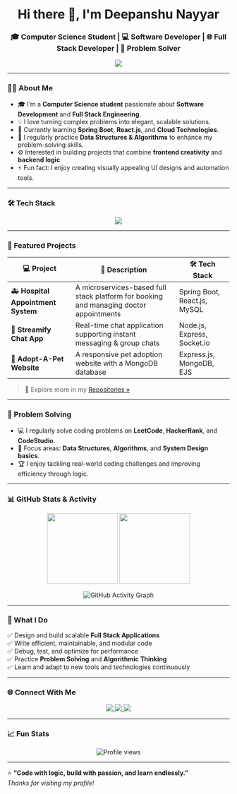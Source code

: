 <!-- Header Section -->
<h1 align="center">Hi there 👋, I'm Deepanshu Nayyar</h1>
<h3 align="center">🎓 Computer Science Student | 💻 Software Developer | 🌐 Full Stack Developer | 🧠 Problem Solver</h3>

<!-- Typing Animation -->
<p align="center">
  <a href="https://git.io/typing-svg">
    <img src="https://readme-typing-svg.herokuapp.com?font=Fira+Code&pause=1000&color=00BFFF&center=true&vCenter=true&width=600&lines=Welcome+to+my+GitHub+Profile!;I'm+Deepanshu+Nayyar;Software+Developer+%7C+Full+Stack+Developer;Passionate+about+Problem+Solving+and+Learning">
  </a>
</p>

---

### 👨‍💻 About Me
- 🎓 I’m a **Computer Science student** passionate about **Software Development** and **Full Stack Engineering**.  
- 💡 I love turning complex problems into elegant, scalable solutions.  
- 🌱 Currently learning **Spring Boot**, **React.js**, and **Cloud Technologies**.  
- 🧠 I regularly practice **Data Structures & Algorithms** to enhance my problem-solving skills.  
- ⚙️ Interested in building projects that combine **frontend creativity** and **backend logic**.  
- ⚡ Fun fact: I enjoy creating visually appealing UI designs and automation tools.

---

### 🛠️ Tech Stack
<p align="center">
  <img src="https://skillicons.dev/icons?i=java,cpp,js,html,css,react,nodejs,express,spring,mongodb,mysql,git,github,vscode" />
</p>

---

### 🚀 Featured Projects
| 💻 Project | 🧠 Description | 🛠️ Tech Stack |
|-------------|----------------|----------------|
| 🚑 **Hospital Appointment System** | A microservices-based full stack platform for booking and managing doctor appointments | Spring Boot, React.js, MySQL |
| 💬 **Streamify Chat App** | Real-time chat application supporting instant messaging & group chats | Node.js, Express, Socket.io |
| 🐾 **Adopt-A-Pet Website** | A responsive pet adoption website with a MongoDB database | Express.js, MongoDB, EJS |

> 🔗 Explore more in my [Repositories »](https://github.com/DeepanshuNayyar?tab=repositories)

---

### 🧩 Problem Solving
- 💻 I regularly solve coding problems on **LeetCode**, **HackerRank**, and **CodeStudio**.  
- 🧮 Focus areas: **Data Structures**, **Algorithms**, and **System Design basics**.  
- 🏆 I enjoy tackling real-world coding challenges and improving efficiency through logic.

---

### 📊 GitHub Stats & Activity
<p align="center">
  <img src="https://github-readme-stats.vercel.app/api?username=DeepanshuNayyar&show_icons=true&theme=tokyonight" height="160"/>
  <img src="https://github-readme-streak-stats.herokuapp.com/?user=DeepanshuNayyar&theme=tokyonight" height="160"/>
</p>

<p align="center">
  <img src="https://github-readme-activity-graph.vercel.app/graph?username=DeepanshuNayyar&theme=react-dark" alt="GitHub Activity Graph"/>
</p>

---

### 🧠 What I Do
✅ Design and build scalable **Full Stack Applications**  
✅ Write efficient, maintainable, and modular code  
✅ Debug, test, and optimize for performance  
✅ Practice **Problem Solving** and **Algorithmic Thinking**  
✅ Learn and adapt to new tools and technologies continuously  

---

### 🌐 Connect With Me
<p align="center">
  <a href="https://linkedin.com/in/deepanshu-nayyar" target="_blank">
    <img src="https://img.shields.io/badge/LinkedIn-0077B5?style=for-the-badge&logo=linkedin&logoColor=white"/>
  </a>
  <a href="mailto:deepanshunayyar04@gmail.com" target="_blank">
    <img src="https://img.shields.io/badge/Email-D14836?style=for-the-badge&logo=gmail&logoColor=white"/>
  </a>
  <a href="https://github.com/DeepanshuNayyar" target="_blank">
    <img src="https://img.shields.io/badge/GitHub-171515?style=for-the-badge&logo=github&logoColor=white"/>
  </a>
</p>

---

### 📈 Fun Stats
<p align="center">
  <img src="https://komarev.com/ghpvc/?username=DeepanshuNayyar&label=Profile+Views&color=00BFFF&style=flat-square" alt="Profile views"/>
</p>

---

⭐ **“Code with logic, build with passion, and learn endlessly.”**  
_Thanks for visiting my profile!_
